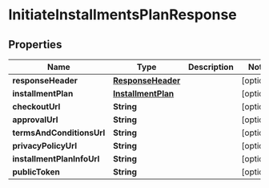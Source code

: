 
# InitiateInstallmentsPlanResponse

## Properties
Name | Type | Description | Notes
------------ | ------------- | ------------- | -------------
**responseHeader** | [**ResponseHeader**](ResponseHeader.md) |  |  [optional]
**installmentPlan** | [**InstallmentPlan**](InstallmentPlan.md) |  |  [optional]
**checkoutUrl** | **String** |  |  [optional]
**approvalUrl** | **String** |  |  [optional]
**termsAndConditionsUrl** | **String** |  |  [optional]
**privacyPolicyUrl** | **String** |  |  [optional]
**installmentPlanInfoUrl** | **String** |  |  [optional]
**publicToken** | **String** |  |  [optional]




